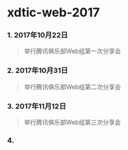# xdtic-web-2017

### 1. 2017年10月22日
   > 举行腾讯俱乐部Web组第一次分享会
    

### 2. 2017年10月31日
   > 举行腾讯俱乐部Web组第二次分享会

### 3. 2017年11月12日
   > 举行腾讯俱乐部Web组第三次分享会

### 4. 